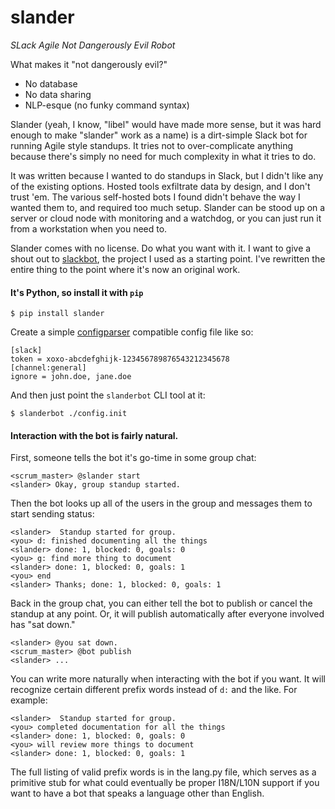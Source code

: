 # slander

_SLack Agile Not Dangerously Evil Robot_

What makes it "not dangerously evil?"

* No database
* No data sharing
* NLP-esque (no funky command syntax)

Slander (yeah, I know, "libel" would have made more sense, but it was hard enough to make "slander" work as a name) is a dirt-simple Slack bot for running Agile style standups. It tries not to over-complicate anything because there's simply no need for much complexity in what it tries to do.

It was written because I wanted to do standups in Slack, but I didn't like any of the existing options. Hosted tools exfiltrate data by design, and I don't trust 'em. The various self-hosted bots I found didn't behave the way I wanted them to, and required too much setup. Slander can be stood up on a server or cloud node with monitoring and a watchdog, or you can just run it from a workstation when you need to.

Slander comes with no license. Do what you want with it. I want to give a shout out to [slackbot](https://github.com/steelethis/slackbot), the project I used as a starting point. I've rewritten the entire thing to the point where it's now an original work.

#### It's Python, so install it with `pip`

    $ pip install slander

Create a simple [configparser](https://docs.python.org/3/library/configparser.html#configparser.ConfigParser "ConfigParser") compatible config file like so:

    [slack]
    token = xoxo-abcdefghijk-123456789876543212345678
    [channel:general]
    ignore = john.doe, jane.doe

And then just point the `slanderbot` CLI tool at it:

    $ slanderbot ./config.init

#### Interaction with the bot is fairly natural.

First, someone tells the bot it's go-time in some group chat:

    <scrum_master> @slander start
    <slander> Okay, group standup started.

Then the bot looks up all of the users in the group and messages them to start sending status:

    <slander>  Standup started for group.
    <you> d: finished documenting all the things
    <slander> done: 1, blocked: 0, goals: 0
    <you> g: find more thing to document
    <slander> done: 1, blocked: 0, goals: 1
    <you> end
    <slander> Thanks; done: 1, blocked: 0, goals: 1

Back in the group chat, you can either tell the bot to publish or cancel the standup at any point. Or, it will publish automatically after everyone involved has "sat down." 

    <slander> @you sat down.
    <scrum_master> @bot publish
    <slander> ...

You can write more naturally when interacting with the bot if you want. It will recognize certain different prefix words instead of `d:` and the like. For example:

    <slander>  Standup started for group.
    <you> completed documentation for all the things
    <slander> done: 1, blocked: 0, goals: 0
    <you> will review more things to document
    <slander> done: 1, blocked: 0, goals: 1

The full listing of valid prefix words is in the lang.py file, which serves as a primitive stub for what could eventually be proper I18N/L10N support if you want to have a bot that speaks a language other than English.
